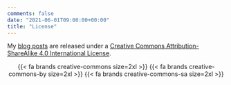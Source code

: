 ```yaml
---
comments: false
date: "2021-06-01T09:00:00+00:00"
title: "License"
---
```







My [blog posts](/blog) are released under a [Creative Commons Attribution-ShareAlike 4.0 International License](http://creativecommons.org/licenses/by-sa/4.0/).

<center>





{{< fa brands creative-commons size=2xl >}} {{< fa brands creative-commons-by size=2xl >}} {{< fa brands creative-commons-sa size=2xl >}}









</center>
